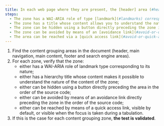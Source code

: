 ```yaml
---
title: In each web page where they are present, the [header] area (#header-area), [main navigation] (#menu-and-navigation-bar), [main content](#main-content-area), [footer](#footer-area) and [search engine](#internal-search-engine- does a-a-website) meet at least one of these conditions?
steps:
  - The zone has a WAI-ARIA role of type [landmark](#landmarks) corresponding to its nature.
  - The zone has a title whose content allows you to understand the nature of the content of the zone.
  - The zone can be hidden using a button directly preceding the zone in the order of the source code.
  - The zone can be avoided by means of an [avoidance link](#avoid-or-quick-access-links) directly preceding the zone in the order of the source code.
  - The area can be reached via a [quick access link](#avoid-or-quick-access-links) visible or, failing that, visible when focusing.
---
```


1. Find the content grouping areas in the document (header, main navigation, main content, footer and search engine areas).
2. For each zone, verify that the zone:
   - either has a WAI-ARIA role of landmark type corresponding to its nature;
   - either has a hierarchy title whose content makes it possible to understand the nature of the content of the zone;
   - either can be hidden using a button directly preceding the area in the order of the source code;
   - either can be avoided by means of an avoidance link directly preceding the zone in the order of the source code;
   - either can be reached by means of a quick access link, visible by default, or visible when the focus is taken during a tabulation.
3. If this is the case for each content grouping zone, **the test is validated**.
